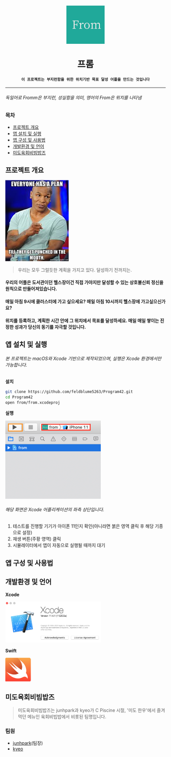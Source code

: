 <p align="center">
  <img src="https://github.com/feldblume5263/Program42/blob/master/srcs/icon.png" width="120" alt="icon" />
<h1 align=center>프롬</h1>
<h4 align=center><code>이 프로젝트는 부지런함을 위한 위치기반 목표 달성 어플을 만드는 것입니다</code></h4>
   
---

###### *독일어로 Fromm은 부지런, 성실함을 의미, 영어의 From은 위치를 나타냄* 

### 목차
- [프로젝트 개요](#프로젝트-개요)
- [앱 설치 및 실행](#앱-설치-및-실행)
- [앱 구성 및 사용법](#앱-구성-및-사용법)
- [개발환경 및 언어](#개발환경-및-언어)
- [미도육회비빔밥즈](#미도육회비빔밥즈)

## 프로젝트 개요   
<img src="https://github.com/feldblume5263/Program42/blob/master/srcs/tyson.png" alt="tyson" />

> 우리는 모두 그럴듯한 계획을 가지고 있다. 달성하기 전까지는.

#### 우리의 어플은 도서관이던 헬스장이건 직접 가야지만 달성할 수 있는 상호불신뢰 정신을 원칙으로 만들어져있습니다.
#### 매일 아침 9시에 클러스터에 가고 싶으세요? 매일 아침 10시까지 헬스장에 가고싶으신가요?
#### 위치를 등록하고, 계획한 시간 안에 그 위치에서 목표를 달성하세요. 매일 매일 쌓이는 진정한 성과가 당신의 동기를 자극할 것입니다.

## 앱 설치 및 실행
###### *본 프로젝트는 macOS와 Xcode 기반으로 제작되었으며, 실행은 Xcode 환경에서만 가능합니다.*
**설치**
```zsh
git clone https://github.com/feldblume5263/Program42.git
cd Program42
open from/from.xcodeproj
```
**실행**   

<img src="https://github.com/feldblume5263/Program42/blob/master/srcs/manual-build.png" width="300" alt="manual-build">

###### 해당 화면은 Xcode 어플리케이션의 좌측 상단입니다.
1. 테스트를 진행할 기기가 아이폰 11인지 확인(아니라면 붉은 영역 클릭 후 해당 기종으로 설정)
2. 재생 버튼(주황 영역) 클릭
3. 시뮬레이터에서 앱이 자동으로 실행될 때까지 대기

## 앱 구성 및 사용법

## 개발환경 및 언어
**Xcode**   

<img src="https://github.com/feldblume5263/Program42/blob/master/srcs/xcode.png" width=300 alt="xcode-ver">

**Swift**   

<img src="https://github.com/feldblume5263/Program42/blob/master/srcs/swift.png" width=80 alt="swift">

## 미도육회비빔밥즈
> 미도육회비빔밥즈는 junhpark과 kyeo가 C Piscine 시절, '미도 한우'에서 즐겨먹던 메뉴인 육회비빕밥에서 비롯된 팀명입니다.
### 팀원
- [junhpark](https://profile.intra.42.fr/users/junhpark)(팀장)
- [kyeo](https://profile.intra.42.fr/users/kyeo)
